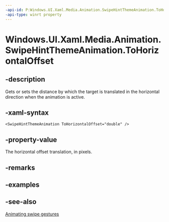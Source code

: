 ```yaml
---
-api-id: P:Windows.UI.Xaml.Media.Animation.SwipeHintThemeAnimation.ToHorizontalOffset
-api-type: winrt property
---
```


<!-- Property syntax
public double ToHorizontalOffset { get;  set; }
-->

# Windows.UI.Xaml.Media.Animation.SwipeHintThemeAnimation.ToHorizontalOffset

## -description
Gets or sets the distance by which the target is translated in the horizontal direction when the animation is active.



## -xaml-syntax
```xaml
<SwipeHintThemeAnimation ToHorizontalOffset="double" />
```


## -property-value
The horizontal offset translation, in pixels.

## -remarks

## -examples

## -see-also
[Animating swipe gestures](/previous-versions/windows/apps/jj649435(v=win.10))
